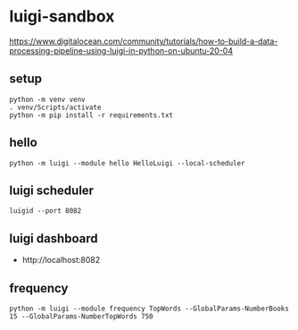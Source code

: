# luigi-sandbox

https://www.digitalocean.com/community/tutorials/how-to-build-a-data-processing-pipeline-using-luigi-in-python-on-ubuntu-20-04

## setup

```
python -m venv venv
. venv/Scripts/activate
python -m pip install -r requirements.txt
```

## hello

```
python -m luigi --module hello HelloLuigi --local-scheduler
```

## luigi scheduler

```
luigid --port 8082
```

## luigi dashboard

- http://localhost:8082

## frequency

```
python -m luigi --module frequency TopWords --GlobalParams-NumberBooks 15 --GlobalParams-NumberTopWords 750
```
